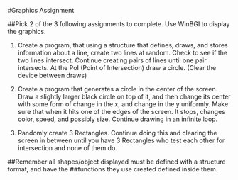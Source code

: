 #Graphics Assignment

##Pick 2 of the 3 following assignments to complete. Use WinBGI to display the graphics.

1.	Create a program, that using a structure that defines, draws, and stores information 
about a line, create two lines at random. Check to see if the two lines intersect. Continue 
creating pairs of lines until one pair intersects.  At the PoI (Point of Intersection) draw 
a circle.  (Clear the device between draws)

2.	Create a program that generates a circle in the center of the screen. Draw a slightly 
larger black circle on top of it, and then change its center with some form of change in 
the x, and change in the y uniformly. Make sure that when it hits one of the edges of the 
screen. It stops, changes color, speed, and possibly size. Continue drawing in an infinite 
loop.

3.	Randomly create 3 Rectangles. Continue doing this and clearing the screen in between until 
you have 3 Rectangles who test each other for intersection and none of them do. 


##Remember all shapes/object displayed must be defined with a structure format, and have the 
##functions they use created defined inside them. 



